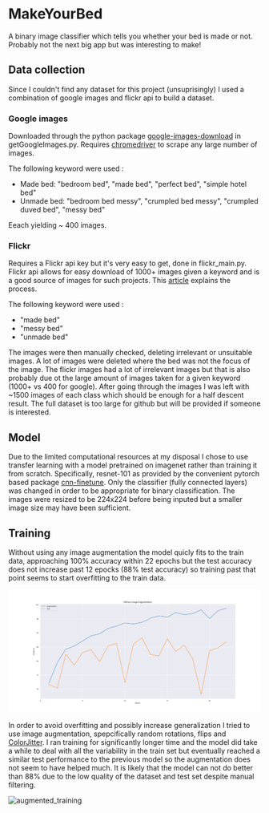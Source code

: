 # MakeYourBed

A binary image classifier which tells you whether your bed is made or not. Probably not the next big app but was interesting to make!

## Data collection
Since I couldn't find any dataset for this project (unsuprisingly) I used a combination of google images and flickr api to build a dataset. 

 ### Google images

Downloaded through the python package [google-images-download](https://github.com/hardikvasa/google-images-download) in getGoogleImages.py. Requires [chromedriver](https://chromedriver.chromium.org/) to scrape any large number of images. 

The following keyword were used : 

* Made bed: "bedroom bed", "made bed", "perfect bed", "simple hotel bed"
* Unmade bed: "bedroom bed messy", "crumpled bed messy", "crumpled duved bed", "messy bed"

Eeach yielding ~  400 images.

### Flickr

Requires a Flickr api key but it's very easy to get, done in flickr_main.py. Flickr api allows for easy download of 1000+ images given a keyword and is a good source of images for such projects. This [article](https://medium.com/@adrianmrit/creating-simple-image-datasets-with-flickr-api-2f19c164d82f) explains the process.

The following keyword were used : 

* "made bed"
* "messy bed"
* "unmade bed"


The images were then manually checked, deleting irrelevant or unsuitable images. A lot of images were deleted where the bed was not the focus of the image. The flickr images had a lot of irrelevant images but that is also probably due ot the large amount of images taken for a given keyword (1000+ vs 400 for google). After going through the images I was left with ~1500 images of each class which should be enough for a half descent result. The full dataset is too large for github but will be provided if someone is interested.


## Model

Due to the limited computational resources at my disposal I chose to use transfer learning with a model pretrained on imagenet rather than training it from scratch. Specifically, resnet-101 as provided by the convenient pytorch based package [cnn-finetune](https://pypi.org/project/cnn-finetune/). Only the classifier (fully connected layers) was changed in order to be appropriate for binary classification. The images were resized to be 224x224 before being inputed but a smaller image size may have been sufficient.

## Training



Without using any image augmentation the model quicly fits to the train data, approaching 100% accuracy within 22 epochs but the test accuracy does not increase past 12 epocks (88% test accuracy) so training past that point seems to start overfitting to the train data.


![vanilla_training](graphics\base_training.png)





In order to avoid overfitting and possibly increase generalization I tried to use image augmentation, spepcifically random rotations, flips and [ColorJitter](https://pytorch.org/docs/stable/torchvision/transforms.html#torchvision.transforms.ColorJitter). I ran training for significantly longer time and the model did take a while to deal with all the variability in the train set but eventually reached a similar test performance to the previous model so the augmentation does not seem to have helped much. It is likely that the model can not do better than 88% due to the low quality of the dataset and test set despite manual filtering.

![augmented_training](graphics\augmentet_training.png)
